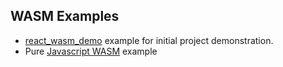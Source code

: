 ## WASM Examples

- [react_wasm_demo](react_wasm_demo/) example for initial project demonstration.
- Pure [Javascript WASM](wasm_javascript/) example